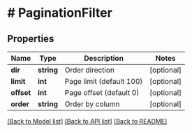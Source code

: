 # # PaginationFilter

## Properties

Name | Type | Description | Notes
------------ | ------------- | ------------- | -------------
**dir** | **string** | Order direction | [optional]
**limit** | **int** | Page limit (default 100) | [optional]
**offset** | **int** | Page offset (default 0) | [optional]
**order** | **string** | Order by column | [optional]

[[Back to Model list]](../../README.md#models) [[Back to API list]](../../README.md#endpoints) [[Back to README]](../../README.md)
